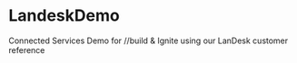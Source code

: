 # LandeskDemo
Connected Services Demo for //build &amp; Ignite using our LanDesk customer reference
